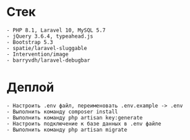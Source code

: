 # Стек

    - PHP 8.1, Laravel 10, MySQL 5.7
    - jQuery 3.6.4, typeahead.js
    - Bootstrap 5.3
    - spatie/laravel-sluggable
    - Intervention/image
    - barryvdh/laravel-debugbar

# Деплой 

    - Настроить .env файл, переименовать .env.example -> .env 
    - Выполнить команду composer install
    - Выполнить команду php artisan key:generate
    - Настроить подключение к базе данных в .env файле
    - Выполнить команду php artisan migrate

